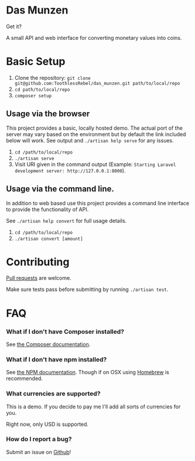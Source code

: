 # Das Munzen
Get it?

A small API and web interface for converting monetary values into coins.

# Basic Setup
1. Clone the repository:
`git clone git@github.com:ToothlessRebel/das_munzen.git path/to/local/repo`
1. `cd path/to/local/repo`
1. `composer setup`

## Usage via the browser
This project provides a basic, locally hosted demo. The actual port of the server may vary based on the 
environment but by default the link included below will work. See output and `./artisan help serve` for
any issues.

1. `cd /path/to/local/repo`
2. `./artisan serve`
3. Visit URI given in the command output (Example: `Starting Laravel development server: http://127.0.0.1:8000`).

## Usage via the command line.
In addition to web based use this project provides a command line interface to provide the functionality of
API.

See `./artisan help convert` for full usage details.

1. `cd /path/to/local/repo`
2. `./artisan convert [amount]`

# Contributing
[Pull requests](https://github.com/ToothlessRebel/das_munzen/pulls) are welcome.

Make sure tests pass before submitting by running `./artisan test`.

# FAQ

### What if I don't have Composer installed?
See [the Composer documentation](https://getcomposer.org/doc/00-intro.md).

### What if I don't have npm installed?
See [the NPM documentation](https://docs.npmjs.com/downloading-and-installing-node-js-and-npm). Though
if on OSX using [Homebrew](https://brew.sh/) is recommended.

### What currencies are supported?
This is a demo. If you decide to pay me I'll add all sorts of currencies for you.

Right now, only USD is supported.

### How do I report a bug?
Submit an issue on [Github](https://github.com/ToothlessRebel/das_munzen/issues/new)!
